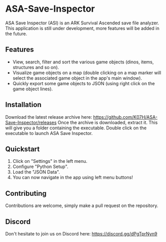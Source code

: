 # ASA-Save-Inspector
ASA Save Inspector (ASI) is an ARK Survival Ascended save file analyzer.
This application is still under development, more features will be added in the future.

## Features
- View, search, filter and sort the various game objects (dinos, items, structures and so on).
- Visualize game objects on a map (double clicking on a map marker will select the associated game object in the app's main window).
- Quickly export some game objects to JSON (using right click on the game object lines).

## Installation
Download the latest release archive here: https://github.com/K07H/ASA-Save-Inspector/releases
Once the archive is downloaded, extract it. This will give you a folder containing the executable.
Double click on the executable to launch ASA Save Inspector.

## Quickstart
1. Click on "Settings" in the left menu.
2. Configure "Python Setup".
3. Load the "JSON Data".
4. You can now navigate in the app using left menu buttons!

## Contributing
Contributions are welcome, simply make a pull request on the repository.

## Discord
Don't hesitate to join us on Discord here: https://discord.gg/dPgTprNyn9

